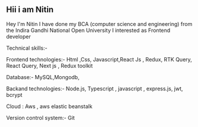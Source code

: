 ## Hii  i am Nitin

Hey I'm Nitin I have done my BCA (computer science and engineering) from the Indira Gandhi National Open University I interested as Frontend developer 

Technical skills:-

Frontend technologies:-
Html ,Css, Javascript,React Js , Redux, RTK Query, React Query, Next js , Redux toolkit

Database:- MySQL,Mongodb,

Backand technologies:-
Node.js, Typescript , javascript , express.js, jwt, bcrypt

Cloud : Aws , aws elastic beanstalk 

Version control system:-
Git